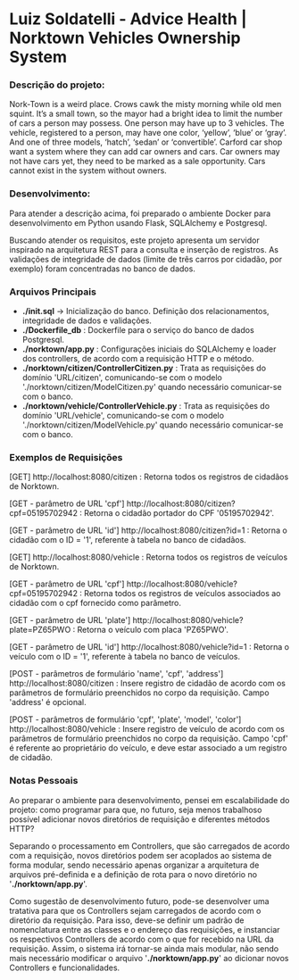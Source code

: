 # Luiz Soldatelli - Advice Health | Norktown Vehicles Ownership System

### Descrição do projeto:

Nork-Town is a weird place. Crows cawk the misty morning while old men squint. It’s a small
town, so the mayor had a bright idea to limit the number of cars a person may possess. One
person may have up to 3 vehicles. The vehicle, registered to a person, may have one color,
‘yellow’, ‘blue’ or ‘gray’. And one of three models, ‘hatch’, ‘sedan’ or ‘convertible’.
Carford car shop want a system where they can add car owners and cars. Car owners may
not have cars yet, they need to be marked as a sale opportunity. Cars cannot exist in the
system without owners.

### Desenvolvimento:
  
  Para atender a descrição acima, foi preparado o ambiente Docker para desenvolvimento em Python usando Flask, SQLAlchemy e Postgresql.
  
  Buscando atender os requisitos, este projeto apresenta um servidor inspirado na arquitetura REST para a consulta e inserção de registros.
  As validações de integridade de dados (limite de três carros por cidadão, por exemplo) foram concentradas no banco de dados.
  
### Arquivos Principais

* **./init.sql** -> Inicialização do banco. Definição dos relacionamentos, integridade de dados e validações.
* **./Dockerfile_db** : Dockerfile para o serviço do banco de dados Postgresql.
* **./norktown/app.py** : Configurações iniciais do SQLAlchemy e loader dos controllers, de acordo com a requisição HTTP e o método.
* **./norktown/citizen/ControllerCitizen.py** : Trata as requisições do domínio 'URL/citizen', 
    comunicando-se com o modelo './norktown/citizen/ModelCitizen.py' quando necessário comunicar-se com o banco.
* **./norktown/vehicle/ControllerVehicle.py** : Trata as requisições do domínio 'URL/vehicle', 
    comunicando-se com o modelo './norktown/citizen/ModelVehicle.py' quando necessário comunicar-se com o banco.
 
### Exemplos de Requisições

[GET] http://localhost:8080/citizen : Retorna todos os registros de cidadãos de Norktown.

[GET - parâmetro de URL 'cpf'] http://localhost:8080/citizen?cpf=05195702942 : Retorna o cidadão portador do CPF '05195702942'.

[GET - parâmetro de URL 'id'] http://localhost:8080/citizen?id=1 : Retorna o cidadão com o ID = '1', referente à tabela no banco de cidadãos.

[GET] http://localhost:8080/vehicle : Retorna todos os registros de veículos de Norktown.

[GET - parâmetro de URL 'cpf'] http://localhost:8080/vehicle?cpf=05195702942 : Retorna todos os registros de veículos associados ao cidadão com o cpf fornecido como parâmetro.

[GET - parâmetro de URL 'plate'] http://localhost:8080/vehicle?plate=PZ65PWO : Retorna o veículo com placa 'PZ65PWO'.

[GET - parâmetro de URL 'id'] http://localhost:8080/vehicle?id=1 : Retorna o veículo com o ID = '1', referente à tabela no banco de veículos.

[POST - parâmetros de formulário 'name', 'cpf', 'address'] http://localhost:8080/citizen : Insere registro de cidadão de acordo com os parâmetros de formulário preenchidos no corpo da requisição. Campo 'address' é opcional.

[POST - parâmetros de formulário 'cpf', 'plate', 'model', 'color'] http://localhost:8080/vehicle : Insere registro de veículo de acordo com os parâmetros de formulário preenchidos no corpo da requisição. Campo 'cpf' é referente ao proprietário do veículo, e deve estar associado a um registro de cidadão.

### Notas Pessoais
  
  Ao preparar o ambiente para desenvolvimento, pensei em escalabilidade do projeto: como programar para que, no futuro, seja menos trabalhoso possível adicionar novos diretórios de requisição e diferentes métodos HTTP? 
  
  Separando o processamento em Controllers, que são carregados de acordo com a requisição, novos diretórios podem ser acoplados ao sistema de forma modular, sendo necessário apenas organizar a arquitetura de arquivos pré-definida e a definição de rota para o novo diretório no '**./norktown/app.py**'. 
  
  Como sugestão de desenvolvimento futuro, pode-se desenvolver uma tratativa para que os Controllers sejam carregados de acordo com o diretório da requisição. Para isso, deve-se definir um padrão de nomenclatura entre as classes e o endereço das requisições, e instanciar os respectivos Controllers de acordo com o que for recebido na URL da requisição. Assim, o sistema irá tornar-se ainda mais modular, não sendo mais necessário modificar o arquivo '**./norktown/app.py**' ao dicionar novos Controllers e funcionalidades.



  
